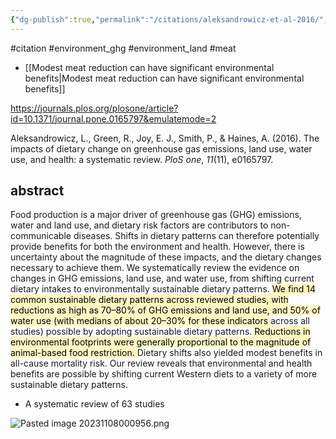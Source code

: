 ```yaml
---
{"dg-publish":true,"permalink":"/citations/aleksandrowicz-et-al-2016/","created":"2024-03-22T08:50:17.000+00:00","updated":"2025-10-10T23:54:26.890+01:00"}
---
```


#citation #environment_ghg #environment_land  #meat 

- [[Modest meat reduction can have significant environmental benefits\|Modest meat reduction can have significant environmental benefits]]

https://journals.plos.org/plosone/article?id=10.1371/journal.pone.0165797&emulatemode=2

Aleksandrowicz, L., Green, R., Joy, E. J., Smith, P., & Haines, A. (2016). The impacts of dietary change on greenhouse gas emissions, land use, water use, and health: a systematic review. _PloS one_, _11_(11), e0165797.
## abstract
Food production is a major driver of greenhouse gas (GHG) emissions, water and land use, and dietary risk factors are contributors to non-communicable diseases. Shifts in dietary patterns can therefore potentially provide benefits for both the environment and health. However, there is uncertainty about the magnitude of these impacts, and the dietary changes necessary to achieve them. We systematically review the evidence on changes in GHG emissions, land use, and water use, from shifting current dietary intakes to environmentally sustainable dietary patterns. <mark style="background: #FFF3A3A6;">We find 14 common sustainable dietary patterns across reviewed studies, with reductions as high as 70–80% of GHG emissions and land use, and 50% of water use (with medians of about 20–30% for these indicators </mark>across all studies) possible by adopting sustainable dietary patterns. <mark style="background: #FFF3A3A6;">Reductions in environmental footprints were generally proportional to the magnitude of animal-based food restriction. </mark>Dietary shifts also yielded modest benefits in all-cause mortality risk. Our review reveals that environmental and health benefits are possible by shifting current Western diets to a variety of more sustainable dietary patterns.

- A systematic review of 63 studies

![Pasted image 20231108000956.png](/img/user/Citations/Pasted%20image%2020231108000956.png)